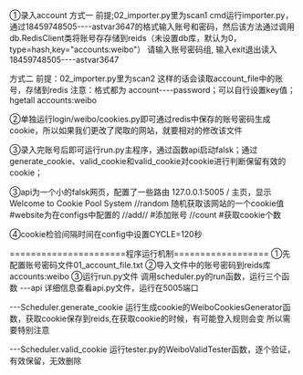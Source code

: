 
①录入account
方式一
前提;02_importer.py里为scan1
cmd运行importer.py，通过18459748505----astvar3647的格式输入账号和密码，然后该方法通过调用db.RedisClient类将账号存存储到reids（未设置db库，默认为0，type=hash,key="accounts:weibo"）
请输入账号密码组, 输入exit退出读入
18459748505----astvar3647

方式二
前提：02_importer.py里为scan2
这样的话会读取account_file中的账号，存储到redis
注意：格式都为 account----password；可以自行设置key值；hgetall accounts:weibo


②单独运行login/weibo/cookies.py即可通过redis中保存的账号密码生成cookie，所以如果我们更改了爬取的网站，就要相对的修改该文件


③录入完账号后即可运行run.py主程序，通过函数api启动falsk；通过generate_cookie、valid_cookie和valid_cookie对cookie进行判断保留有效的cookie；


③api为一个小的falsk网页，配置了一些路由  127.0.0.1:5005
/ 主页，显示 Welcome to Cookie Pool System
/<website>/random  随机获取该网站的一个cookie值    #website为在configs中配置的
/<website>/add/<username>/<password>   #添加账号
/<website>/count   #获取cookie个数


④cookie检验间隔时间在config中设置CYCLE=120秒

======================程序运行机制==================
①先配置账号密码文件01_account_file.txt
②导入文件中的账号密码到reids库accounts:weibo
③运行run.py文件
调用scheduler.py的run函数，运行三个函数
---api
详细信息查看api.py文件，运行在5005端口

---Scheduler.generate_cookie
运行生成cookie的WeiboCookiesGenerator函数，获取cookie保存到reids,在获取cookie的时候，有可能登入规则会变
所以需要特别注意

---Scheduler.valid_cookie
运行tester.py的WeiboValidTester函数，逐个验证，有效保留，无效删除
